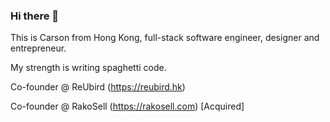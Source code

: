### Hi there 👋 

This is Carson from Hong Kong, full-stack software engineer, designer and entrepreneur.

My strength is writing spaghetti code.

Co-founder @ ReUbird (https://reubird.hk)

Co-founder @ RakoSell (https://rakosell.com) [Acquired]

<!--
**Carson12345/Carson12345** is a ✨ _special_ ✨ repository because its `README.md` (this file) appears on your GitHub profile.

Here are some ideas to get you started:

- 🔭 I’m currently working on ...
- 🌱 I’m currently learning ...
- 👯 I’m looking to collaborate on ...
- 🤔 I’m looking for help with ...
- 💬 Ask me about ...
- 📫 How to reach me: ...
- 😄 Pronouns: ...
- ⚡ Fun fact: ...
-->

